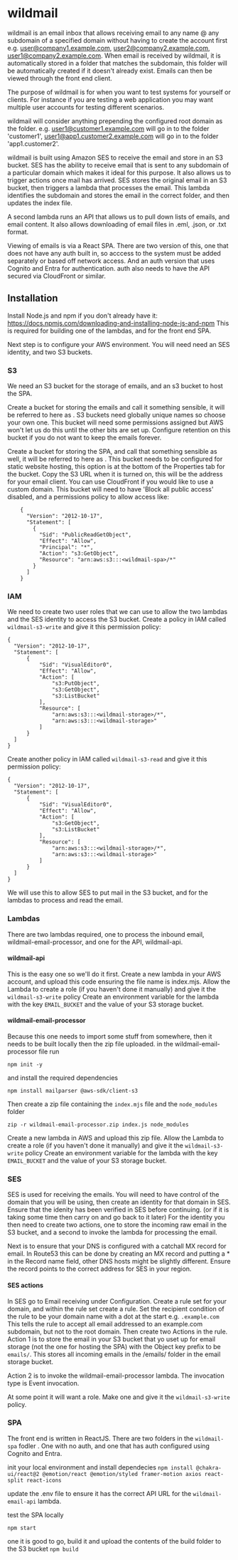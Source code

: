 # wildmail

wildmail is an email inbox that allows receiving email to any name @ any subdomain of a specified domain without having to create the account first e.g. user@company1.example.com, user2@company2.example.com, user1@company2.example.com. When email is received by wildmail, it is automatically stored in a folder that matches the subdomain, this folder will be automatically created if it doesn't already exist. Emails can then be viewed through the front end client.

The purpose of wildmail is for when you want to test systems for yourself or clients. For instance if you are testing a web application you may want multiple user accounts for testing different scenarios. 

wildmail will consider anything prepending the configured root domain as the folder.  e.g. user1@customer1.example.com will go in to the folder 'customer1', user1@app1.customer2.example.com will go in to the folder 'app1.customer2'.

wildmail is built using Amazon SES to receive the email and store in an S3 bucket. SES has the ability to receive email that is sent to any subdomain of a particular domain which makes it ideal for this purpose. It also allows us to trigger actions once mail has arrived. SES stores the original email in an S3 bucket, then triggers a lambda that processes the email. This lambda identifies the subdomain and stores the email in the correct folder, and then updates the index file.

A second lambda runs an API that allows us to pull down lists of emails, and email content. It also allows downloading of email files in .eml, .json, or .txt format.

Viewing of emails is via a React SPA. There are two version of this, one that does not have any auth built in, so acccess to the system must be added separately or based off network access. And an auth version that uses Cognito and Entra for authentication. auth also needs to have the API secured via CloudFront or similar.

## Installation

Install Node.js and npm if you don't already have it: https://docs.npmjs.com/downloading-and-installing-node-js-and-npm
This is required for building one of the lambdas, and for the front end SPA. 

Next step is to configure your AWS environment. You will need need an SES identity, and two S3 buckets.

### S3
  We need an S3 bucket for the storage of emails, and an s3 bucket to host the SPA.

  Create a bucket for storing the emails and call it something sensible, it will be referred to here as <wildmail-storage>. S3 buckets need globally unique names so choose your own one. This bucket will need some permissions assigned but AWS won't let us do this until the other bits are set up.
  Configure retention on this bucket if you do not want to keep the emails forever.

  Create a bucket for storing the SPA, and call that something sensible as well, it will be referred to here as <wildmail-spa>. This bucket needs to be configured for static website hosting, this option is at the bottom of the Properties tab for the bucket. Copy the S3 URL when it is turned on, this will be the address for your email client. You can use CloudFront if you would like to use a custom domain.
    This bucket will need to have 'Block all public access' disabled, and a permissions policy to allow access like:
```
    {
      "Version": "2012-10-17",
      "Statement": [
        {
          "Sid": "PublicReadGetObject",
          "Effect": "Allow",
          "Principal": "*",
          "Action": "s3:GetObject",
          "Resource": "arn:aws:s3:::<wildmail-spa>/*"
        }
      ]
    }
```

### IAM

  We need to create two user roles that we can use to allow the two lambdas and the SES identity to access the S3 bucket.
  Create a policy in IAM called `wildmail-s3-write` and give it this permission policy:
  ```
  {
    "Version": "2012-10-17",
    "Statement": [
        {
            "Sid": "VisualEditor0",
            "Effect": "Allow",
            "Action": [
                "s3:PutObject",
                "s3:GetObject",
                "s3:ListBucket"
            ],
            "Resource": [
                "arn:aws:s3:::<wildmail-storage>/*",
                "arn:aws:s3:::<wildmail-storage>"
            ]
        }
    ]
}
```

Create another policy in IAM called `wildmail-s3-read` and give it this permission policy:

  ```
  {
    "Version": "2012-10-17",
    "Statement": [
        {
            "Sid": "VisualEditor0",
            "Effect": "Allow",
            "Action": [
                "s3:GetObject",
                "s3:ListBucket"
            ],
            "Resource": [
                "arn:aws:s3:::<wildmail-storage>/*",
                "arn:aws:s3:::<wildmail-storage>"
            ]
        }
    ]
  }
  ```

We will use this to allow SES to put mail in the S3 bucket, and for the lambdas to process and read the email. 


### Lambdas

  There are two lambdas required, one to process the inbound email, wildmail-email-processor, and one for the API, wildmail-api. 

  #### wildmail-api
  This is the easy one so we'll do it first. Create a new lambda in your AWS account, and upload this code ensuring the file name is index.mjs.
  Allow the Lambda to create a role (if you haven't done it manually) and give it the `wildmail-s3-write` policy
  Create an environment variable for the lambda with the key `EMAIL_BUCKET` and the value of your S3 storage bucket.

  #### wildmail-email-processor
  Because this one needs to import some stuff from somewhere, then it needs to be built locally then the zip file uploaded. 
  in the wildmail-email-processor file run
  
  `npm init -y`
  
  and install the required dependencies
  
  `npm install mailparser @aws-sdk/client-s3`
  
  Then create a zip file containing the `index.mjs` file and the `node_modules` folder
  
  `zip -r wildmail-email-processor.zip index.js node_modules`

  Create a new lambda in AWS and upload this zip file.
    Allow the Lambda to create a role (if you haven't done it manually) and give it the `wildmail-s3-write` policy
    Create an environment variable for the lambda with the key `EMAIL_BUCKET` and the value of your S3 storage bucket.


### SES
  SES is used for receiving the emails. You will need to have control of the domain that you will be using, then create an identity for that domain in SES. Ensure that the idenity has been verified in SES before continuing. (or if it is taking some time then carry on and go back to it later)
  For the identity you then need to create two actions, one to store the incoming raw email in the S3 bucket, and a second to invoke the lambda for processing the email.

  Next is to ensure that your DNS is configured with a catchall MX record for email. In Route53 this can be done by creating an MX record and putting a * in the Record name field, other DNS hosts might be slightly different. Ensure the record points to the correct address for SES in your region. 

#### SES actions

  In SES go to Email receiving under Configuration. Create a rule set for your domain, and within the rule set create a rule. Set the recipient condition of the rule to be your domain name with a dot at the start e.g. `.example.com` This tells the rule to accept all email addressed to an example.com subdomain, but not to the root domain.
  Then create two Actions in the rule. 
  Action 1 is to store the email in your S3 bucket that yo uset up for email storage (not the one for hosting the SPA) with the Object key prefix to be `emails/`. This stores all incoming emails in the /emails/ folder in the email storage bucket.

  Action 2 is to invoke the wildmail-email-processor lambda. The invocation type is Event invocation.

  At some point it will want a role. Make one and give it the `wildmail-s3-write` policy.

### SPA

The front end is written in ReactJS. 
There are two folders in the `wildmail-spa` fodler . One with no auth, and one that has auth configured using Cognito and Entra. 

init your local environment and install dependecies
`npm install @chakra-ui/react@2 @emotion/react @emotion/styled framer-motion axios react-split react-icons`

update the .env file to ensure it has the correct API URL for the `wildmail-email-api` lambda.

test the SPA locally

`npm start`

one it is good to go, build it and upload the contents of the build folder to the <wildmail-spa> S3 bucket
`npm build`

